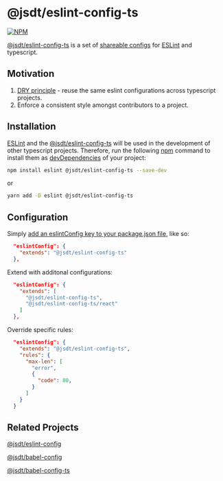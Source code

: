 @jsdt/eslint-config-ts
===================
[![NPM](https://img.shields.io/npm/l/@jsdt/eslint-config-ts)](LICENSE)

[@jsdt/eslint-config-ts](https://github.com/jsdevtools/jsdevtools/tree/master/packages/configs/eslint-config-ts) is a set of [shareable configs](https://eslint.org/docs/developer-guide/shareable-configs) for [ESLint](https://eslint.org/) and typescript.

Motivation
------------
1. [DRY principle](https://en.wikipedia.org/wiki/Don%27t_repeat_yourself) - reuse the same eslint configurations across typescript projects.
2. Enforce a consistent style amongst contributors to a project.

Installation
------------
[ESLint](https://eslint.org/) and the [@jsdt/eslint-config-ts](https://github.com/jsdevtools/jsdevtools/tree/master/packages/configs/eslint-config) will be used in the development of other typescript projects. Therefore, run the following [npm](https://docs.npmjs.com/about-npm/) command to install them as [devDependencies](https://docs.npmjs.com/files/package.json#devdependencies) of your project:

```bash
npm install eslint @jsdt/eslint-config-ts --save-dev
```
or
```bash
yarn add -D eslint @jsdt/eslint-config-ts
```

Configuration
-------------
Simply [add an eslintConfig key to your package.json file](https://eslint.org/docs/user-guide/configuring), like so:
```json
  "eslintConfig": {
    "extends": "@jsdt/eslint-config-ts"
  },
```
Extend with additonal configurations:
```json
  "eslintConfig": {
    "extends": [
      "@jsdt/eslint-config-ts",
      "@jsdt/eslint-config-ts/react"
    ]
  },
```
Override specific rules:
```json
  "eslintConfig": {
    "extends": "@jsdt/eslint-config-ts",
    "rules": {
      "max-len": [
        "error",
        {
          "code": 80,
        }
      ]
    }
  }
```

Related Projects
----------------
[@jsdt/eslint-config](https://github.com/jsdevtools/jsdevtools/tree/master/packages/configs/eslint-config)

[@jsdt/babel-config](https://github.com/jsdevtools/jsdevtools/tree/master/packages/configs/babel-config)

[@jsdt/babel-config-ts](https://github.com/jsdevtools/jsdevtools/tree/master/packages/configs/babel-config-ts)
